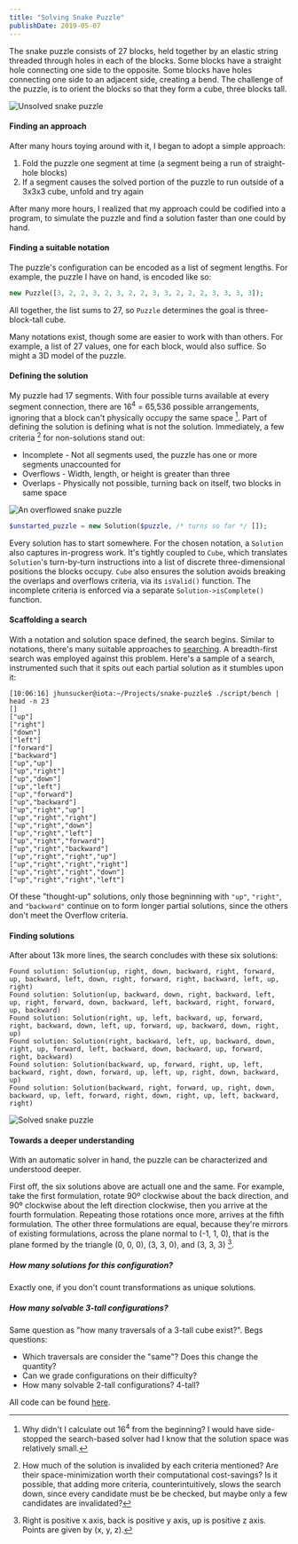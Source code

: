 ```yaml
---
title: "Solving Snake Puzzle"
publishDate: 2019-05-07
---
```


The snake puzzle consists of 27 blocks, held together by an elastic string threaded through holes in each of the blocks. Some blocks have a straight hole connecting one side to the opposite. Some blocks have holes connecting one side to an adjacent side, creating a bend. The challenge of the puzzle, is to orient the blocks so that they form a cube, three blocks tall.

![Unsolved snake puzzle](images/unsolved.jpg)

#### Finding an approach
After many hours toying around with it, I began to adopt a simple approach:

1. Fold the puzzle one segment at time (a segment being a run of straight-hole blocks)
1. If a segment causes the solved portion of the puzzle to run outside of a 3x3x3 cube, unfold and try again

After many more hours, I realized that my approach could be codified into a program, to simulate the puzzle and find a solution faster than one could by hand.

#### Finding a suitable notation
The puzzle's configuration can be encoded as a list of segment lengths. For example, the puzzle I have on hand, is encoded like so:
```php
new Puzzle([3, 2, 2, 3, 2, 3, 2, 2, 3, 3, 2, 2, 2, 3, 3, 3, 3]);
```
All together, the list sums to 27, so `Puzzle` determines the goal is three-block-tall cube. 

Many notations exist, though some are easier to work with than others. For example, a list of 27 values, one for each block, would also suffice. So might a 3D model of the puzzle. 

#### Defining the solution
My puzzle had 17 segments. With four possible turns available at every segment connection, there are 16<sup>4</sup> = 65,536 possible arrangements, ignoring that a block can't physically occupy the same space [^regret]. Part of defining the solution is defining what is not the solution. Immediately, a few criteria [^whittling] for non-solutions stand out:

[^regret]: Why didn't I calculate out 16<sup>4</sup> from the beginning? I would have side-stopped the search-based solver had I know that the solution space was relatively small.
[^whittling]: How much of the solution is invalided by each criteria mentioned? Are their space-minimization worth their computational cost-savings? Is it possible, that adding more criteria, counterintuitively, slows the search down, since every candidate must be be checked, but maybe only a few candidates are invalidated?

* Incomplete - Not all segments used, the puzzle has one or more segments unaccounted for
* Overflows - Width, length, or height is greater than three
* Overlaps - Physically not possible, turning back on itself, two blocks in same space

![An overflowed snake puzzle](images/nonsolution.jpg)

```php
$unstarted_puzzle = new Solution($puzzle, /* turns so far */ []);
```

Every solution has to start somewhere. For the chosen notation, a `Solution` also captures in-progress work. It's tightly coupled to `Cube`, which translates `Solution`'s turn-by-turn instructions into a list of discrete three-dimensional positions the blocks occupy. `Cube` also ensures the solution avoids breaking the overlaps and overflows criteria, via its `isValid()` function. The incomplete criteria is enforced via a separate `Solution->isComplete()` function.

#### Scaffolding a search
With a notation and solution space defined, the search begins. Similar to notations, there's many suitable approaches to [searching](https://en.wikipedia.org/wiki/Category:Search_algorithms). A breadth-first search was employed against this problem. Here's a sample of a search, instrumented such that it spits out each partial solution as it stumbles upon it:

```
[10:06:16] jhunsucker@iota:~/Projects/snake-puzzle$ ./script/bench | head -n 23
[]
["up"]
["right"]
["down"]
["left"]
["forward"]
["backward"]
["up","up"]
["up","right"]
["up","down"]
["up","left"]
["up","forward"]
["up","backward"]
["up","right","up"]
["up","right","right"]
["up","right","down"]
["up","right","left"]
["up","right","forward"]
["up","right","backward"]
["up","right","right","up"]
["up","right","right","right"]
["up","right","right","down"]
["up","right","right","left"]
```

Of these "thought-up" solutions, only those begninning with `"up"`, `"right"`, and `"backward"` continue on to form longer partial solutions, since the others don't meet the Overflow criteria.

#### Finding solutions
After about 13k more lines, the search concludes with these six solutions:

```
Found solution: Solution(up, right, down, backward, right, forward, up, backward, left, down, right, forward, right, backward, left, up, right)
Found solution: Solution(up, backward, down, right, backward, left, up, right, forward, down, backward, left, backward, right, forward, up, backward)
Found solution: Solution(right, up, left, backward, up, forward, right, backward, down, left, up, forward, up, backward, down, right, up)
Found solution: Solution(right, backward, left, up, backward, down, right, up, forward, left, backward, down, backward, up, forward, right, backward)
Found solution: Solution(backward, up, forward, right, up, left, backward, right, down, forward, up, left, up, right, down, backward, up)
Found solution: Solution(backward, right, forward, up, right, down, backward, up, left, forward, right, down, right, up, left, backward, right)
```

![Solved snake puzzle](images/solved.jpg)

#### Towards a deeper understanding
With an automatic solver in hand, the puzzle can be characterized and understood deeper.

First off, the six solutions above are actuall one and the same. For example, take the first formulation, rotate 90º clockwise about the back direction, and 90º clockwise about the left direction clockwise, then you arrive at the fourth formulation. Repeating those rotations once more, arrives at the fifth formulation. The other three formulations are equal, because they're mirrors of existing formulations, across the plane normal to (-1, 1, 0), that is the plane formed by the triangle (0, 0, 0), (3, 3, 0), and (3, 3, 3) [^directions].

[^directions]: Right is positive x axis, back is positive y axis, up is positive z axis. Points are given by (x, y, z).

##### How many solutions for this configuration?
Exactly one, if you don't count transformations as unique solutions.

##### How many solvable 3-tall configurations?
Same question as "how many traversals of a 3-tall cube exist?". Begs questions:

* Which traversals are consider the "same"? Does this change the quantity?
* Can we grade configurations on their difficulty?
* How many solvable 2-tall configurations? 4-tall?

All code can be found [here](https://github.com/jonathanhunsucker/snake-puzzle).
